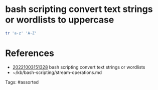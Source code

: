# bash scripting convert text strings or wordlists to uppercase
```bash
tr 'a-z' 'A-Z'
```

# References
- [20221003151328](/zet/20221003151328/) bash scripting convert text strings or wordlists
- ~/kb/bash-scripting/stream-operations.md

Tags:
    #assorted

